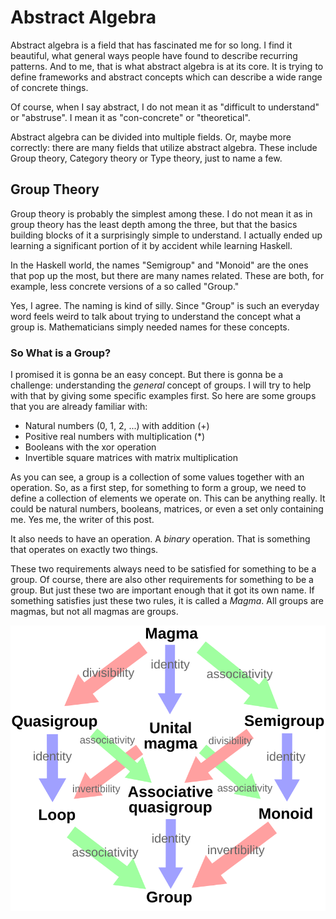 # Abstract Algebra

Abstract algebra is a field that has fascinated me for so long. I find it
beautiful, what general ways people have found to describe recurring patterns.
And to me, that is what abstract algebra is at its core. It is trying to define
frameworks and abstract concepts which can describe a wide range of concrete
things.

Of course, when I say abstract, I do not mean it as "difficult to understand"
or "abstruse". I mean it as "con-concrete" or "theoretical".

Abstract algebra can be divided into multiple fields. Or, maybe more correctly:
there are many fields that utilize abstract algebra. These include Group
theory, Category theory or Type theory, just to name a few.

## Group Theory

Group theory is probably the simplest among these. I do not mean it as in group
theory has the least depth among the three, but that the basics building blocks
of it a surprisingly simple to understand. I actually ended up learning a
significant portion of it by accident while learning Haskell.

In the Haskell world, the names "Semigroup" and "Monoid" are the ones that pop
up the most, but there are many names related. These are both, for example,
less concrete versions of a so called "Group."

Yes, I agree. The naming is kind of silly. Since "Group" is such an everyday
word feels weird to talk about trying to understand the concept what a group
is. Mathematicians simply needed names for these concepts.

### So What is a Group?

I promised it is gonna be an easy concept. But there is gonna be a challenge:
understanding the *general* concept of groups. I will try to help with that by
giving some specific examples first. So here are some groups that you are
already familiar with:

- Natural numbers (0, 1, 2, ...) with addition (+)
- Positive real numbers with multiplication (*)
- Booleans with the xor operation
- Invertible square matrices with matrix multiplication

As you can see, a group is a collection of some values together with an
operation. So, as a first step, for something to form a group, we need to
define a collection of elements we operate on. This can be anything really. It
could be natural numbers, booleans, matrices, or even a set only containing me.
Yes me, the writer of this post.

It also needs to have an operation. A *binary* operation. That is something
that operates on exactly two things.

These two requirements always need to be satisfied for something to be a group.
Of course, there are also other requirements for something to be a group. But
just these two are important enough that it got its own name. If something
satisfies just these two rules, it is called a *Magma*. All groups are magmas,
but not all magmas are groups.

<!-- Credit Wikipedia -->

![Algebraic Structures: Magma to Group](magma-to-group-structures.svg)

